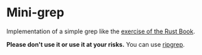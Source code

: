 Mini-grep
=========

Implementation of a simple grep like the
[exercise of the Rust Book](https://doc.rust-lang.org/book/ch12-00-an-io-project.html).

**Please don't use it or use it at your risks.**
You can use [ripgrep](https://github.com/BurntSushi/ripgrep).
